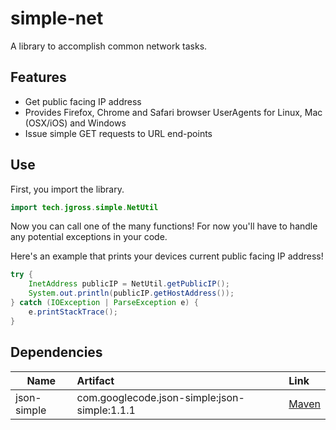# simple-net
A library to accomplish common network tasks.

## Features
- Get public facing IP address
- Provides Firefox, Chrome and Safari browser UserAgents for Linux, Mac (OSX/iOS) and Windows
- Issue simple GET requests to URL end-points

## Use

First, you import the library.

```java
import tech.jgross.simple.NetUtil
```

Now you can call one of the many functions! For now you'll have to handle any potential exceptions in your code.

Here's an example that prints your devices current public facing IP address!

```java
try {
    InetAddress publicIP = NetUtil.getPublicIP();
    System.out.println(publicIP.getHostAddress());
} catch (IOException | ParseException e) {
    e.printStackTrace();
}
```


## Dependencies

| Name        | Artifact                                       | Link
| ----------- | :------------------------------------------- | :--------------------------------------- |
| json-simple | com.googlecode.json-simple:json-simple:1.1.1 | [Maven](https://mvnrepository.com/artifact/com.googlecode.json-simple/json-simple/1.1.1) |
